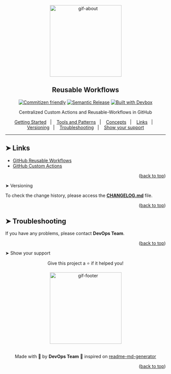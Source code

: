 <!-- BEGIN_DOCS -->
<div align="center">

<a name="readme-top"></a>

<img alt="gif-about" src="https://github.com/lpsm-dev/lpsm-dev/blob/0062b174ec9877e6dfc78817f314b4a0690f63ff/.github/assets/github.gif" width="225"/>

<h2>Reusable Workflows</h2>

[![Commitizen friendly](https://img.shields.io/badge/commitizen-friendly-brightgreen.svg)](https://www.conventionalcommits.org/en/v1.0.0/)
[![Semantic Release](https://img.shields.io/badge/%20%20%F0%9F%93%A6%F0%9F%9A%80-semantic--release-e10079.svg)](https://semantic-release.gitbook.io/semantic-release)
[![Built with Devbox](https://jetpack.io/img/devbox/shield_galaxy.svg)](https://jetpack.io/devbox/docs/contributor-quickstart/)

<p>Centralized Custom Actions and Reusable-Workflows in GitHub</p>

<p>
  <a href="#-getting-started-">Getting Started</a>&nbsp;&nbsp;&nbsp;|&nbsp;&nbsp;&nbsp;
  <a href="#-tools-and-patterns-">Tools and Patterns</a>&nbsp;&nbsp;&nbsp;|&nbsp;&nbsp;&nbsp;
  <a href="#-concepts-">Concepts</a>&nbsp;&nbsp;&nbsp;|&nbsp;&nbsp;&nbsp;
  <a href="#-links-">Links</a>&nbsp;&nbsp;&nbsp;|&nbsp;&nbsp;&nbsp;
  <a href="#-versioning-">Versioning</a>&nbsp;&nbsp;&nbsp;|&nbsp;&nbsp;&nbsp;
  <a href="#-troubleshooting-">Troubleshooting</a>&nbsp;&nbsp;&nbsp;|&nbsp;&nbsp;&nbsp;
  <a href="#-show-your-support-">Show your support</a>
</p>

</div>

---

## ➤ Links <a name="#-links"></a>

- [GitHub Reusable Workflows](https://docs.github.com/en/actions/using-workflows/reusing-workflows)
- [GitHub Custom Actions](https://docs.github.com/en/actions/creating-actions/about-custom-actions)

<p align="right">(<a href="#readme-top">back to top</a>)</p

## ➤ Versioning <a name="#-versioning"></a>

To check the change history, please access the [**CHANGELOG.md**](CHANGELOG.md) file.

<p align="right">(<a href="#readme-top">back to top</a>)</p>

## ➤ Troubleshooting <a name="#-troubleshooting"></a>

If you have any problems, please contact **DevOps Team**.

<p align="right">(<a href="#readme-top">back to top</a>)</p

## ➤ Show your support <a name="#-show-your-support"></a>

<div align="center">

Give this project a ⭐️ if it helped you!

<img alt="gif-footer" src="https://github.com/lpsm-dev/lpsm-dev/blob/0062b174ec9877e6dfc78817f314b4a0690f63ff/.github/assets/yoda.gif" width="225"/>

<br>
<br>

Made with 💜 by **DevOps Team** :wave: inspired on [readme-md-generator](https://github.com/kefranabg/readme-md-generator)

</div>

<p align="right">(<a href="#readme-top">back to top</a>)</p>
<!-- END_DOCS -->
